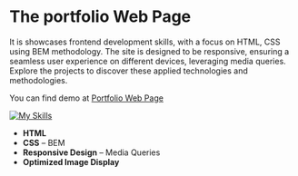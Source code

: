 # The portfolio Web Page
It is showcases frontend development skills, with a focus on HTML, CSS using BEM methodology. The site is designed to be responsive, ensuring a seamless user experience on different devices, leveraging media queries. Explore the projects to discover these applied technologies and methodologies.  

You can find demo at [Portfolio Web Page](https://adiosik.github.io/)

[![My Skills](https://skillicons.dev/icons?i=html,css,git,figma)](https://skillicons.dev)
- **HTML**
- **CSS** –⁠⁠⁠⁠⁠⁠⁠⁠⁠⁠⁠⁠⁠⁠ BEM
- **Responsive Design** –⁠⁠⁠⁠⁠⁠⁠⁠⁠⁠⁠⁠⁠⁠ Media Queries
- **Optimized Image Display**
